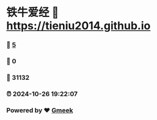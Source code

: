 # 铁牛爱经 :link: https://tieniu2014.github.io 
### :page_facing_up: [5](https://tieniu2014.github.io/tag.html) 
### :speech_balloon: 0 
### :hibiscus: 31132 
### :alarm_clock: 2024-10-26 19:22:07 
### Powered by :heart: [Gmeek](https://github.com/Meekdai/Gmeek)
